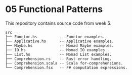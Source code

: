 # 05 Functional Patterns

This repository contains source code from week 5.

```
src
├── Functor.hs          -- Functor examples.
├── Applicative.hs      -- Applicative examples.
├── Maybe.hs            -- Monad Maybe examples.
├── IO.hs               -- Monad IO examples.
├── List.hs             -- Monad List examples.
├── Comprehension.rs    -- Rust error handling.
├── Comprehension.scala -- Scala for-comprehensions.
└── Comprehension.fsx   -- F# computation expressions.
```